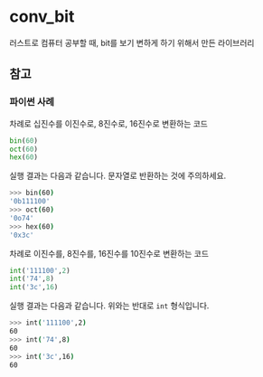 # conv_bit

러스트로 컴퓨터 공부할 때, bit를 보기 변하게 하기 위해서 만든 라이브러리

## 참고

### 파이썬 사례

차례로 십진수를 이진수로, 8진수로, 16진수로 변환하는 코드

```python
bin(60)
oct(60)
hex(60)
```

실행 결과는 다음과 같습니다. 문자열로 반환하는 것에 주의하세요.

```bash
>>> bin(60)
'0b111100'
>>> oct(60)
'0o74'
>>> hex(60)
'0x3c'
```

차례로 이진수를, 8진수를, 16진수를 10진수로 변환하는 코드

```python
int('111100',2)
int('74',8)
int('3c',16)
```

실행 결과는 다음과 같습니다. 위와는 반대로 `int` 형식입니다.

```bash
>>> int('111100',2)
60
>>> int('74',8)
60
>>> int('3c',16)
60
```
